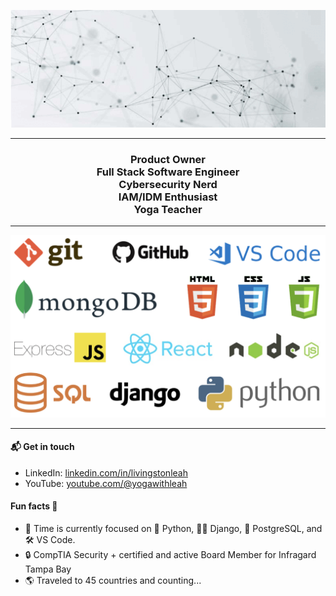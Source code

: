 <div align="center">

![Banner](./ezgif.com-gif-maker.gif)

</div>
<hr>
<h3 align="center"> 
Product Owner </br> Full Stack Software Engineer </br> Cybersecurity Nerd </br> IAM/IDM Enthusiast </br> Yoga Teacher
</h3>
<hr>

![Skills](./skills.png)

<hr>

#### 📬 Get in touch
* LinkedIn: [linkedin.com/in/livingstonleah](https://www.linkedin.com/in/livingstonleah/)
* YouTube: [youtube.com/@yogawithleah](https://www.youtube.com/@yogawithleah)

#### Fun facts 🎱
* 🌱 Time is currently focused on 🐍 Python, 👨‍💻 Django, 🚀 PostgreSQL, and 🛠️ VS Code.
* 🔒 CompTIA Security + certified and active Board Member for Infragard Tampa Bay
* 🌎 Traveled to 45 countries and counting...

